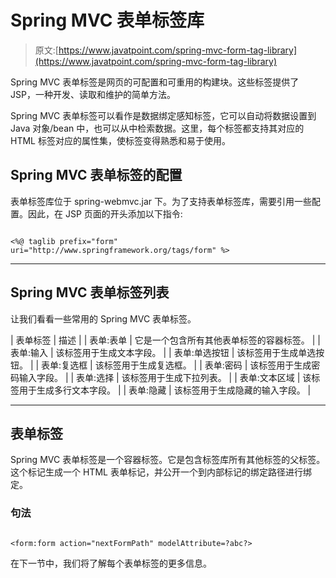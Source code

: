 # Spring MVC 表单标签库

> 原文:[https://www.javatpoint.com/spring-mvc-form-tag-library](https://www.javatpoint.com/spring-mvc-form-tag-library)

Spring MVC 表单标签是网页的可配置和可重用的构建块。这些标签提供了 JSP，一种开发、读取和维护的简单方法。

Spring MVC 表单标签可以看作是数据绑定感知标签，它可以自动将数据设置到 Java 对象/bean 中，也可以从中检索数据。这里，每个标签都支持其对应的 HTML 标签对应的属性集，使标签变得熟悉和易于使用。

## Spring MVC 表单标签的配置

表单标签库位于 spring-webmvc.jar 下。为了支持表单标签库，需要引用一些配置。因此，在 JSP 页面的开头添加以下指令:

```

<%@ taglib prefix="form" uri="http://www.springframework.org/tags/form" %>

```

* * *

## Spring MVC 表单标签列表

让我们看看一些常用的 Spring MVC 表单标签。

| 表单标签 | 描述 |
| 表单:表单 | 它是一个包含所有其他表单标签的容器标签。 |
| 表单:输入 | 该标签用于生成文本字段。 |
| 表单:单选按钮 | 该标签用于生成单选按钮。 |
| 表单:复选框 | 该标签用于生成复选框。 |
| 表单:密码 | 该标签用于生成密码输入字段。 |
| 表单:选择 | 该标签用于生成下拉列表。 |
| 表单:文本区域 | 该标签用于生成多行文本字段。 |
| 表单:隐藏 | 该标签用于生成隐藏的输入字段。 |

* * *

## 表单标签

Spring MVC 表单标签是一个容器标签。它是包含标签库所有其他标签的父标签。这个标记生成一个 HTML 表单标记，并公开一个到内部标记的绑定路径进行绑定。

### 句法

```

<form:form action="nextFormPath" modelAttribute=?abc?>

```

在下一节中，我们将了解每个表单标签的更多信息。